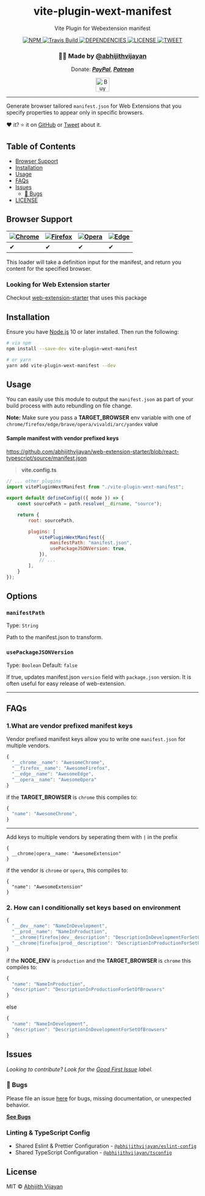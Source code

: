 <h1 align="center">vite-plugin-wext-manifest</h1>
<p align="center">Vite Plugin for Webextension manifest</p>
<div align="center">
  <a href="https://www.npmjs.com/package/vite-plugin-wext-manifest">
    <img src="https://img.shields.io/npm/v/vite-plugin-wext-manifest" alt="NPM" />
  </a>
  <a href="https://travis-ci.com/abhijithvijayan/vite-plugin-wext-manifest">
    <img src="https://travis-ci.com/abhijithvijayan/vite-plugin-wext-manifest.svg?branch=main" alt="Travis Build" />
  </a>
  <a href="https://david-dm.org/abhijithvijayan/vite-plugin-wext-manifest">
    <img src="https://img.shields.io/david/abhijithvijayan/vite-plugin-wext-manifest.svg?colorB=orange" alt="DEPENDENCIES" />
  </a>
  <a href="https://github.com/abhijithvijayan/vite-plugin-wext-manifest/blob/main/license">
    <img src="https://img.shields.io/github/license/abhijithvijayan/vite-plugin-wext-manifest.svg" alt="LICENSE" />
  </a>
  <a href="https://twitter.com/intent/tweet?text=Check%20out%20vite-plugin-wext-manifest%21%20by%20%40_abhijithv%0A%0AVite%20Plugin%20for%20Webextension%20manifest%0Ahttps%3A%2F%2Fgithub.com%2Fabhijithvijayan%2Fvite-plugin-wext-manifest%0A%0A%23vite%20%23plugin%20%23manifest%20%23javascript%20%23webextensions%20">
     <img src="https://img.shields.io/twitter/url/http/shields.io.svg?style=social" alt="TWEET" />
  </a>
</div>
<h3 align="center">🙋‍♂️ Made by <a href="https://twitter.com/_abhijithv">@abhijithvijayan</a></h3>
<p align="center">
  Donate:
  <a href="https://www.paypal.me/iamabhijithvijayan" target='_blank'><i><b>PayPal</b></i></a>,
  <a href="https://www.patreon.com/abhijithvijayan" target='_blank'><i><b>Patreon</b></i></a>
</p>
<p align="center">
  <a href='https://www.buymeacoffee.com/abhijithvijayan' target='_blank'>
    <img height='36' style='border:0px;height:36px;' src='https://bmc-cdn.nyc3.digitaloceanspaces.com/BMC-button-images/custom_images/orange_img.png' border='0' alt='Buy Me a Coffee' />
  </a>
</p>
<hr />

Generate browser tailored `manifest.json` for Web Extensions that you specify properties to appear only in specific browsers.

❤️ it? ⭐️ it on [GitHub](https://github.com/abhijithvijayan/vite-plugin-wext-manifest/stargazers) or [Tweet](https://twitter.com/intent/tweet?text=Check%20out%20vite-plugin-wext-manifest%21%20by%20%40_abhijithv%0A%0AVite%20Plugin%20for%20Webextension%20manifest%0Ahttps%3A%2F%2Fgithub.com%2Fabhijithvijayan%2Fvite-plugin-wext-manifest%0A%0A%23vite%20%23plugin%20%23manifest%20%23javascript%20%23webextensions%20) about it.

## Table of Contents

- [Browser Support](#browser-support)
- [Installation](#installation)
- [Usage](#usage)
- [FAQs](#faqs)
- [Issues](#issues)
  - [🐛 Bugs](#-bugs)
- [LICENSE](#license)

## Browser Support

| [![Chrome](https://raw.github.com/alrra/browser-logos/master/src/chrome/chrome_48x48.png)](/) | [![Firefox](https://raw.github.com/alrra/browser-logos/master/src/firefox/firefox_48x48.png)](/) | [![Opera](https://raw.github.com/alrra/browser-logos/master/src/opera/opera_48x48.png)](/) | [![Edge](https://raw.github.com/alrra/browser-logos/master/src/edge/edge_48x48.png)](/) |
--------------------------------------------------------------------------------------------------------------------------------------------------------------------------- | --------------------------------------------------------------------------------------------------------------------------------------------- | ------------------------------------------------------------------------------------------------------------------------ | --------------------------------------------------------------------------------------------------------------------------------------------------------------------------- |
| ✔ | ✔ | ✔ | ✔ |

This loader will take a definition input for the manifest, and return you content for the specified browser.

### Looking for Web Extension starter

Checkout [web-extension-starter](https://github.com/abhijithvijayan/web-extension-starter) that uses this package

## Installation

Ensure you have [Node.js](https://nodejs.org) 10 or later installed. Then run the following:

```sh
# via npm
npm install --save-dev vite-plugin-wext-manifest

# or yarn
yarn add vite-plugin-wext-manifest --dev
```

## Usage

You can easily use this module to output the `manifest.json` as part of your build process with auto rebundling on file change.

**Note:** Make sure you pass a **TARGET_BROWSER** env variable with one of `chrome/firefox/edge/brave/opera/vivaldi/arc/yandex` value

#### Sample manifest with vendor prefixed keys

<https://github.com/abhijithvijayan/web-extension-starter/blob/react-typescript/source/manifest.json>

> **vite.config.ts**

```js
// ... other plugins
import vitePluginWextManifest from "./vite-plugin-wext-manifest";

export default defineConfig(({ mode }) => {
	const sourcePath = path.resolve(__dirname, "source");

	return {
		root: sourcePath,

		plugins: [
			vitePluginWextManifest({
				manifestPath: "manifest.json",
				usePackageJSONVersion: true,
			}),
			// ...
		],
	}
});
```

## Options

### `manifestPath`

Type: `String`

Path to the manifest.json to transform.

### `usePackageJSONVersion`

Type: `Boolean`
Default: `false`

If true, updates manifest.json `version` field with `package.json` version. It is often useful for easy release of web-extension.

<hr />

## FAQs

### 1.What are vendor prefixed manifest keys

Vendor prefixed manifest keys allow you to write one `manifest.json` for multiple vendors.

```js
{
  "__chrome__name": "AwesomeChrome",
  "__firefox__name": "AwesomeFirefox",
  "__edge__name": "AwesomeEdge",
  "__opera__name": "AwesomeOpera"
}
```

if the **TARGET_BROWSER** is `chrome` this compiles to:

```js
{
  "name": "AwesomeChrome",
}
```

---

Add keys to multiple vendors by seperating them with `|` in the prefix

```
{
  __chrome|opera__name: "AwesomeExtension"
}
```

if the vendor is `chrome` or `opera`, this compiles to:

```
{
  "name": "AwesomeExtension"
}
```

### 2. How can I conditionally set keys based on environment

```js
{
  "__dev__name": "NameInDevelopment",
  "__prod__name": "NameInProduction",
  "__chrome|firefox|dev__description": "DescriptionInDevelopmentForSetOfBrowsers",
  "__chrome|firefox|prod__description": "DescriptionInProductionForSetOfBrowsers"
}
```

if the **NODE_ENV** is `production` and the **TARGET_BROWSER** is `chrome` this compiles to:

```js
{
  "name": "NameInProduction",
  "description": "DescriptionInProductionForSetOfBrowsers"
}
```

else

```js
{
  "name": "NameInDevelopment",
  "description": "DescriptionInDevelopmentForSetOfBrowsers"
}
```

## Issues

_Looking to contribute? Look for the [Good First Issue](https://github.com/abhijithvijayan/vite-plugin-wext-manifest/issues?q=is%3Aissue+is%3Aopen+sort%3Aupdated-desc+label%3A%22good+first+issue%22)
label._

### 🐛 Bugs

Please file an issue [here](https://github.com/abhijithvijayan/vite-plugin-wext-manifest/issues/new) for bugs, missing documentation, or unexpected behavior.

[**See Bugs**](https://github.com/abhijithvijayan/vite-plugin-wext-manifest/issues?q=is%3Aissue+is%3Aopen+sort%3Aupdated-desc+label%3A%22type%3A+bug%22)

### Linting & TypeScript Config

- Shared Eslint & Prettier Configuration - [`@abhijithvijayan/eslint-config`](https://www.npmjs.com/package/@abhijithvijayan/eslint-config)
- Shared TypeScript Configuration - [`@abhijithvijayan/tsconfig`](https://www.npmjs.com/package/@abhijithvijayan/tsconfig)

## License

MIT © [Abhijith Vijayan](https://abhijithvijayan.in)
